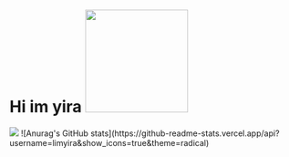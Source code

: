 
<h1>Hi im yira <img src="https://www.limyira.com/static/media/Myface.4ce6d435a763b97c8caf.jpg" width="180px" height="180px" style="border-radius=2rem"/></h1>
<a href="www." target="_blank"><img src="https://img.shields.io/badge/0000000?style=plastic&logo=로고&logoColor=로고색상"/></a>
![Anurag's GitHub stats](https://github-readme-stats.vercel.app/api?username=limyira&show_icons=true&theme=radical)
